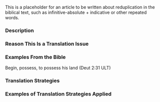 This is a placeholder for an article to be written about reduplication in the biblical text, such as infinitive-absolute + indicative or other repeated words.

### Description

### Reason This Is a Translation Issue

### Examples From the Bible

Begin, possess, to possess his land (Deut 2:31 ULT)

### Translation Strategies

### Examples of Translation Strategies Applied